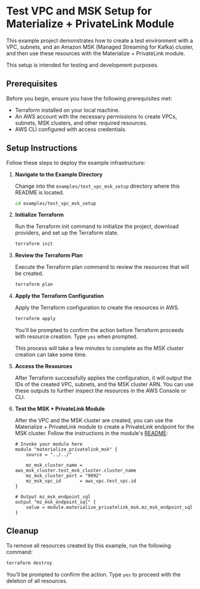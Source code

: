 # Test VPC and MSK Setup for Materialize + PrivateLink Module

This example project demonstrates how to create a test environment with a VPC, subnets, and an Amazon MSK (Managed Streaming for Kafka) cluster, and then use these resources with the Materialize + PrivateLink module.

This setup is intended for testing and development purposes.

## Prerequisites

Before you begin, ensure you have the following prerequisites met:

- Terraform installed on your local machine.
- An AWS account with the necessary permissions to create VPCs, subnets, MSK clusters, and other required resources.
- AWS CLI configured with access credentials.

## Setup Instructions

Follow these steps to deploy the example infrastructure:

1. **Navigate to the Example Directory**

   Change into the `examples/test_vpc_msk_setup` directory where this README is located.

   ```bash
   cd examples/test_vpc_msk_setup
   ```

2. **Initialize Terraform**

   Run the Terraform init command to initialize the project, download providers, and set up the Terraform state.

   ```bash
   terraform init
   ```

3. **Review the Terraform Plan**

   Execute the Terraform plan command to review the resources that will be created.

   ```bash
   terraform plan
   ```

4. **Apply the Terraform Configuration**

   Apply the Terraform configuration to create the resources in AWS.

   ```bash
   terraform apply
   ```

   You'll be prompted to confirm the action before Terraform proceeds with resource creation. Type `yes` when prompted.

   This process will take a few minutes to complete as the MSK cluster creation can take some time.

5. **Access the Resources**

   After Terraform successfully applies the configuration, it will output the IDs of the created VPC, subnets, and the MSK cluster ARN. You can use these outputs to further inspect the resources in the AWS Console or CLI.

6. **Test the MSK + PrivateLink Module**

   After the VPC and the MSK cluster are created, you can use the Materialize + PrivateLink module to create a PrivateLink endpoint for the MSK cluster. Follow the instructions in the module's [README](../../README.md):

    ```hcl
    # Invoke your module here
    module "materialize_privatelink_msk" {
        source = "../../"

        mz_msk_cluster_name = aws_msk_cluster.test_msk_cluster.cluster_name
        mz_msk_cluster_port = "9092"
        mz_msk_vpc_id       = aws_vpc.test_vpc.id
    }

    # Output mz_msk_endpoint_sql
    output "mz_msk_endpoint_sql" {
        value = module.materialize_privatelink_msk.mz_msk_endpoint_sql
    }
    ```

## Cleanup

To remove all resources created by this example, run the following command:

```bash
terraform destroy
```

You'll be prompted to confirm the action. Type `yes` to proceed with the deletion of all resources.
